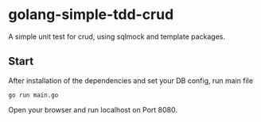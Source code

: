 # golang-simple-tdd-crud
A simple unit test for crud, using sqlmock and template packages.


Start
-----------

After installation of the dependencies and set your DB config, run main file
```
go run main.go
```

Open your browser and run localhost on Port 8080.
